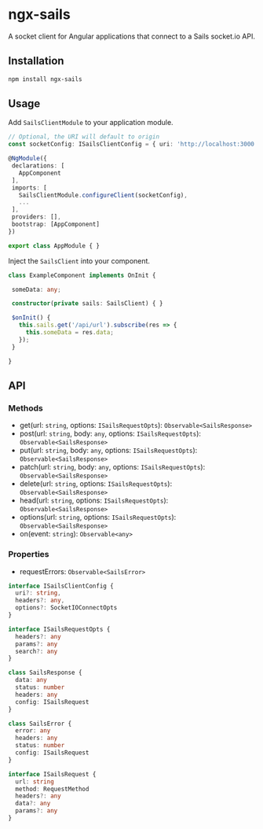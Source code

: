 # ngx-sails
A socket client for Angular applications that connect to a Sails socket.io API.

## Installation

 ```bash
 npm install ngx-sails
 ```

## Usage

Add `SailsClientModule` to your application module.

 ```ts
 // Optional, the URI will default to origin
const socketConfig: ISailsClientConfig = { uri: 'http://localhost:3000' };

@NgModule({
  declarations: [
    AppComponent
  ],
  imports: [
    SailsClientModule.configureClient(socketConfig),
    ...
  ],
  providers: [],
  bootstrap: [AppComponent]
})

export class AppModule { }
 ```

 Inject the `SailsClient` into your component.

 ```ts
class ExampleComponent implements OnInit {

  someData: any;

  constructor(private sails: SailsClient) { }

  $onInit() {
    this.sails.get('/api/url').subscribe(res => {
      this.someData = res.data;
    });
  }

}
 ```

## API

### Methods

* get(url: `string`, options: `ISailsRequestOpts`): `Observable<SailsResponse>`
* post(url: `string`, body: `any`, options: `ISailsRequestOpts`): `Observable<SailsResponse>`
* put(url: `string`, body: `any`, options: `ISailsRequestOpts`): `Observable<SailsResponse>`
* patch(url: `string`, body: `any`, options: `ISailsRequestOpts`): `Observable<SailsResponse>`
* delete(url: `string`, options: `ISailsRequestOpts`): `Observable<SailsResponse>`
* head(url: `string`, options: `ISailsRequestOpts`): `Observable<SailsResponse>`
* options(url: `string`, options: `ISailsRequestOpts`): `Observable<SailsResponse>`
* on(event: `string`): `Observable<any>`

### Properties

* requestErrors: `Observable<SailsError>`

```ts
interface ISailsClientConfig {
  uri?: string,
  headers?: any,
  options?: SocketIOConnectOpts
}

interface ISailsRequestOpts {
  headers?: any
  params?: any
  search?: any
}

class SailsResponse {
  data: any
  status: number
  headers: any
  config: ISailsRequest
}

class SailsError {
  error: any
  headers: any
  status: number
  config: ISailsRequest
}

interface ISailsRequest {
  url: string
  method: RequestMethod
  headers?: any
  data?: any
  params?: any
}
```
